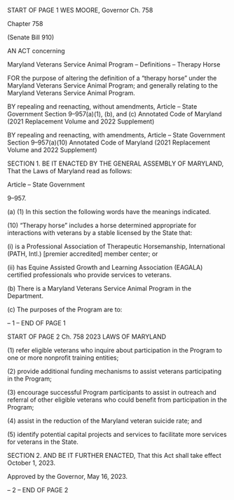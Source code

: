 START OF PAGE 1
WES MOORE, Governor Ch. 758

Chapter 758

(Senate Bill 910)

AN ACT concerning

Maryland Veterans Service Animal Program – Definitions – Therapy Horse

FOR the purpose of altering the definition of a “therapy horse” under the Maryland
Veterans Service Animal Program; and generally relating to the Maryland Veterans
Service Animal Program.

BY repealing and reenacting, without amendments,
Article – State Government
Section 9–957(a)(1), (b), and (c)
Annotated Code of Maryland
(2021 Replacement Volume and 2022 Supplement)

BY repealing and reenacting, with amendments,
Article – State Government
Section 9–957(a)(10)
Annotated Code of Maryland
(2021 Replacement Volume and 2022 Supplement)

SECTION 1. BE IT ENACTED BY THE GENERAL ASSEMBLY OF MARYLAND,
That the Laws of Maryland read as follows:

Article – State Government

9–957.

(a) (1) In this section the following words have the meanings indicated.

(10) “Therapy horse” includes a horse determined appropriate for
interactions with veterans by a stable licensed by the State that:

(i) is a Professional Association of Therapeutic Horsemanship,
International (PATH, Intl.) [premier accredited] member center; or

(ii) has Equine Assisted Growth and Learning Association
(EAGALA) certified professionals who provide services to veterans.

(b) There is a Maryland Veterans Service Animal Program in the Department.

(c) The purposes of the Program are to:

– 1 –
END OF PAGE 1

START OF PAGE 2
Ch. 758 2023 LAWS OF MARYLAND

(1) refer eligible veterans who inquire about participation in the Program
to one or more nonprofit training entities;

(2) provide additional funding mechanisms to assist veterans participating
in the Program;

(3) encourage successful Program participants to assist in outreach and
referral of other eligible veterans who could benefit from participation in the Program;

(4) assist in the reduction of the Maryland veteran suicide rate; and

(5) identify potential capital projects and services to facilitate more
services for veterans in the State.

SECTION 2. AND BE IT FURTHER ENACTED, That this Act shall take effect
October 1, 2023.

Approved by the Governor, May 16, 2023.

– 2 –
END OF PAGE 2